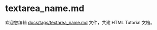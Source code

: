 textarea_name.md
===

欢迎您编辑 <a target="__blank" href="https://github.com/jaywcjlove/html-tutorial/blob/main/docs/tags/textarea_name.md">docs/tags/textarea_name.md</a> 文件，共建 HTML Tutorial 文档。